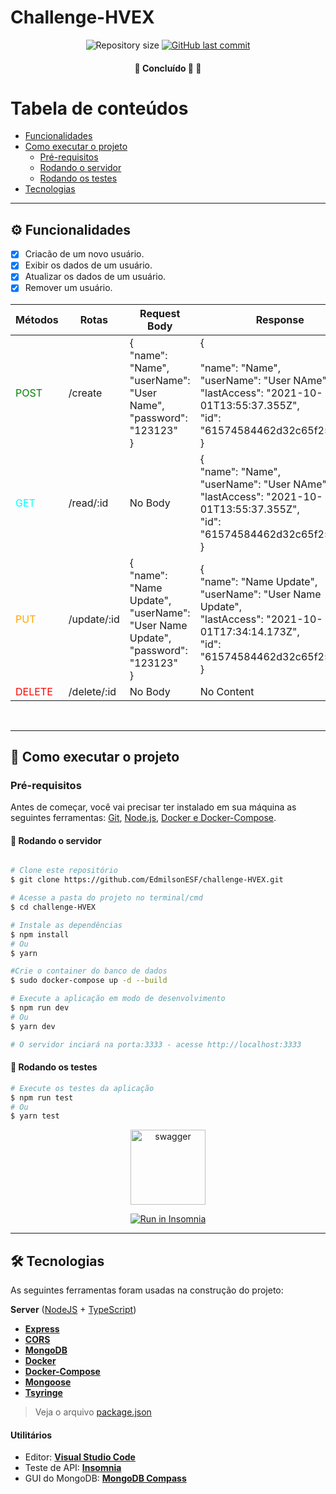 # Challenge-HVEX

<p align="center">
  
  <img alt="Repository size" src="https://img.shields.io/github/repo-size/EdmilsonESF/challenge-HVEX">
  
  <a href="https://github.com/EdmilsonESF/challenge-HVEX/commits/main">
    <img alt="GitHub last commit" src="https://img.shields.io/github/last-commit/EdmilsonESF/challenge-HVEX">
  </a>
    
</p>

<h4 align="center">
	🚧   Concluído 🚀 🚧
</h4>

Tabela de conteúdos
=================
<!--ts-->
   * [Funcionalidades](#⚙️-funcionalidades)
   * [Como executar o projeto](#🚀-como-executar-o-projeto)
     * [Pré-requisitos](#pré-requisitos)
     * [Rodando o servidor](#🎲-rodando-o-servidor)
     * [Rodando os testes](#🧪-rodando-os-testes)
   * [Tecnologias](#🛠-tecnologias)

---


## ⚙️ Funcionalidades
- [x] Criacão de um novo usuário.
- [x] Exibir os dados de um usuário.
- [x] Atualizar os dados de um usuário.
- [x] Remover um usuário.

| Métodos | Rotas | Request Body | Response |
|:---|---|---|---|
| <span style="color:green">POST</span> | /create | {<br>  "name": "Name",<br>  "userName": "User Name",<br>  "password": "123123"<br>} | {<br><br>  "name": "Name",<br>  "userName": "User NAme",<br>  "lastAccess": "2021-10-01T13:55:37.355Z",<br>  "id": "61574584462d32c65f251cc6"<br>} |
| <span style="color:cyan">GET</span> | /read/:id | No Body | {<br>  "name": "Name",<br>  "userName": "User NAme",<br>  "lastAccess": "2021-10-01T13:55:37.355Z",<br>  "id": "61574584462d32c65f251cc6"<br>} |
| <span style="color:orange">PUT</span> | /update/:id | {<br>  "name": "Name Update",<br>  "userName": "User Name Update",<br>  "password": "123123"<br>} | {<br>  "name": "Name Update",<br>  "userName": "User Name Update",<br>  "lastAccess": "2021-10-01T17:34:14.173Z",<br>  "id": "61574584462d32c65f251cc6"<br>} |
| <span style="color:red">DELETE</span> | /delete/:id | No Body | No Content |

</br>

---

## 🚀 Como executar o projeto

### Pré-requisitos

Antes de começar, você vai precisar ter instalado em sua máquina as seguintes ferramentas:
[Git](https://git-scm.com), [Node.js](https://nodejs.org/en/), [Docker e Docker-Compose](https://www.notion.so/Docker-e-Docker-Compose-16771f2ceefe4a05a8c29df4ca49e97a).

#### 🎲 Rodando o servidor

```bash

# Clone este repositório
$ git clone https://github.com/EdmilsonESF/challenge-HVEX.git

# Acesse a pasta do projeto no terminal/cmd
$ cd challenge-HVEX

# Instale as dependências
$ npm install
# Ou
$ yarn

#Crie o container do banco de dados
$ sudo docker-compose up -d --build

# Execute a aplicação em modo de desenvolvimento
$ npm run dev
# Ou
$ yarn dev

# O servidor inciará na porta:3333 - acesse http://localhost:3333 

```

#### 🧪 Rodando os testes

```bash
# Execute os testes da aplicação
$ npm run test
# Ou
$ yarn test

```

<p align="center">
  <a href="http://localhost:3333/api-docs" target="_blank"><img src="https://img.shields.io/badge/-Swagger-232129?style=flat-square&logo=swagger" width="120" alt="swagger"></a>
</p>

<p align="center">
  <a href="https://github.com/EdmilsonESF/challenge-HVEX/blob/main/insomnia.json" target="_blank"><img src="https://insomnia.rest/images/run.svg" alt="Run in Insomnia"></a>
</p>

---

## 🛠 Tecnologias

As seguintes ferramentas foram usadas na construção do projeto:

**Server**  ([NodeJS](https://nodejs.org/en/)  +  [TypeScript](https://www.typescriptlang.org/))

-   **[Express](https://expressjs.com/)**
-   **[CORS](https://expressjs.com/en/resources/middleware/cors.html)**
-   **[MongoDB](https://www.mongodb.com/pt-br)**
-   **[Docker](https://www.docker.com/)**
-   **[Docker-Compose](https://docs.docker.com/compose/)**
-   **[Mongoose](https://mongoosejs.com/)**
-   **[Tsyringe](https://github.com/microsoft/tsyringe)**

> Veja o arquivo  [package.json](https://github.com/EdmilsonESF/challenge-HVEX/blob/main/package.json)

#### [](utilitarios)**Utilitários**

-   Editor:  **[Visual Studio Code](https://code.visualstudio.com/)**
-   Teste de API:  **[Insomnia](https://insomnia.rest/)**
-   GUI do MongoDB: **[MongoDB Compass](https://www.mongodb.com/pt-br/products/compass)**
